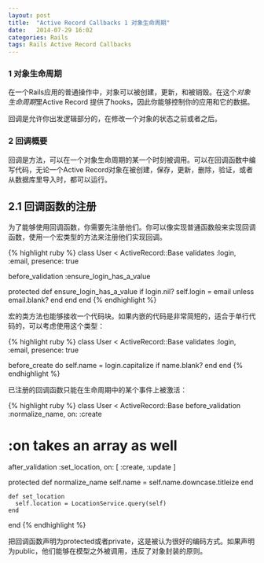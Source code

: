 ```yaml
---
layout: post
title:  "Active Record Callbacks 1 对象生命周期"
date:   2014-07-29 16:02
categories: Rails
tags: Rails Active Record Callbacks
---
```


### 1 对象生命周期

在一个Rails应用的普通操作中，对象可以被创建，更新，和被销毁。在这个*对象生命周期*里Active Record 提供了hooks，因此你能够控制你的应用和它的数据。

回调是允许你出发逻辑部分的，在修改一个对象的状态之前或者之后。

### 2 回调概要

回调是方法，可以在一个对象生命周期的某一个时刻被调用。可以在回调函数中编写代码，无论一个Active Record对象在被创建，保存，更新，删除，验证，或者从数据库里导入时，都可以运行。

## 2.1 回调函数的注册

为了能够使用回调函数，你需要先注册他们。你可以像实现普通函数般来实现回调函数，使用一个宏类型的方法来注册他们实现回调。

{% highlight ruby %} 
class User < ActiveRecord::Base
  validates :login, :email, presence: true
 
  before_validation :ensure_login_has_a_value
 
  protected
    def ensure_login_has_a_value
      if login.nil?
        self.login = email unless email.blank?
      end
    end
end
{% endhighlight %}

宏的类方法也能够接收一个代码块。如果内嵌的代码是非常简短的，适合于单行代码的，可以考虑使用这个类型：

{% highlight ruby %} 
class User < ActiveRecord::Base
  validates :login, :email, presence: true
 
  before_create do
    self.name = login.capitalize if name.blank?
  end
end
{% endhighlight %}

已注册的回调函数只能在生命周期中的某个事件上被激活：

{% highlight ruby %} 
class User < ActiveRecord::Base
  before_validation :normalize_name, on: :create
 
  # :on takes an array as well
  after_validation :set_location, on: [ :create, :update ]
 
  protected
    def normalize_name
      self.name = self.name.downcase.titleize
    end
 
    def set_location
      self.location = LocationService.query(self)
    end
end
{% endhighlight %}

把回调函数声明为protected或者private，这是被认为很好的编码方式。如果声明为public，他们能够在模型之外被调用，违反了对象封装的原则。
